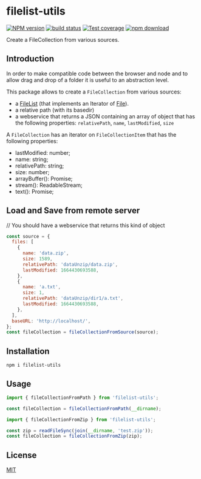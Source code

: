 # filelist-utils

[![NPM version][npm-image]][npm-url]
[![build status][ci-image]][ci-url]
[![Test coverage][codecov-image]][codecov-url]
[![npm download][download-image]][download-url]

Create a FileCollection from various sources.

## Introduction

In order to make compatible code between the browser and node and to allow drag and drop of a folder it is useful to an abstraction level.

This package allows to create a `FileCollection` from various sources:

- a [FileList](https://developer.mozilla.org/en-US/docs/Web/API/FileList) (that implements an Iterator of [File](https://developer.mozilla.org/en-US/docs/Web/API/File)).
- a relative path (with its basedir)
- a webservice that returns a JSON containing an array of object that has the following properties: `relativePath`, `name`, `lastModified`, `size`

A `FileCollection` has an iterator on `FileCollectionItem` that has the following properties:

- lastModified: number;
- name: string;
- relativePath: string;
- size: number;
- arrayBuffer(): Promise<ArrayBuffer>;
- stream(): ReadableStream<Uint8Array>;
- text(): Promise<string>;

## Load and Save from remote server

// You should have a webservice that returns this kind of object

```js
const source = {
  files: [
    {
      name: 'data.zip',
      size: 1589,
      relativePath: 'dataUnzip/data.zip',
      lastModified: 1664430693588,
    },
    {
      name: 'a.txt',
      size: 1,
      relativePath: 'dataUnzip/dir1/a.txt',
      lastModified: 1664430693588,
    },
  ],
  baseURL: 'http://localhost/',
};
const fileCollection = fileCollectionFromSource(source);
```

## Installation

`npm i filelist-utils`

## Usage

```js
import { fileCollectionFromPath } from 'filelist-utils';

const fileCollection = fileCollectionFromPath(__dirname);
```

```js
import { fileCollectionFromZip } from 'filelist-utils';

const zip = readFileSync(join(__dirname, 'test.zip'));
const fileCollection = fileCollectionFromZip(zip);
```

## License

[MIT](./LICENSE)

[npm-image]: https://img.shields.io/npm/v/filelist-utils.svg
[npm-url]: https://www.npmjs.com/package/filelist-utils
[ci-image]: https://github.com/cheminfo/filelist-utils/workflows/Node.js%20CI/badge.svg?branch=main
[ci-url]: https://github.com/cheminfo/filelist-utils/actions?query=workflow%3A%22Node.js+CI%22
[codecov-image]: https://img.shields.io/codecov/c/github/cheminfo/filelist-utils.svg
[codecov-url]: https://codecov.io/gh/cheminfo/filelist-utils
[download-image]: https://img.shields.io/npm/dm/filelist-utils.svg
[download-url]: https://www.npmjs.com/package/filelist-utils
